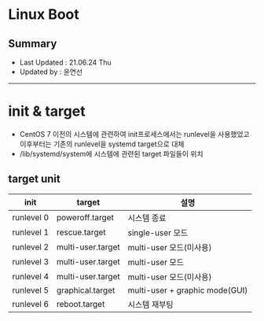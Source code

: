 Linux Boot 
====================================
## Summary
- Last Updated : 21.06.24 Thu   
- Updated by : 윤연선
-----------------------------------


# init & target 
* CentOS 7 이전의 시스템에 관련하여 init프로세스에서는 runlevel을 사용했었고 이후부터는 기존의 runlevel을 systemd target으로 대체
* /lib/systemd/system에 시스템에 관련된 target 파일들이 위치

## target unit
   
|init|target|설명|
|----|----|------|
|runlevel 0|poweroff.target|시스템 종료|
|runlevel 1|rescue.target|single-user 모드|
|runlevel 2|multi-user.target|multi-user 모드(미사용)|
|runlevel 3|multi-user.target|multi-user 모드|
|runlevel 4|multi-user.target|multi-user 모드(미사용)|
|runlevel 5|graphical.target|multi-user + graphic mode(GUI)|
|runlevel 6|reboot.target|시스템 재부팅|
 
